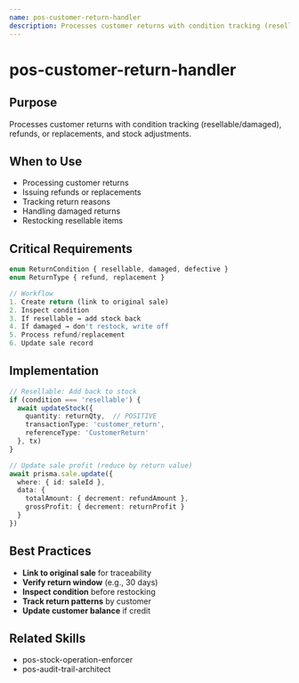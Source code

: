 ```yaml
---
name: pos-customer-return-handler
description: Processes customer returns with condition tracking (resellable/damaged), refunds, or replacements, a
---
```


# pos-customer-return-handler

## Purpose
Processes customer returns with condition tracking (resellable/damaged), refunds, or replacements, and stock adjustments.

## When to Use
- Processing customer returns
- Issuing refunds or replacements
- Tracking return reasons
- Handling damaged returns
- Restocking resellable items

## Critical Requirements
```typescript
enum ReturnCondition { resellable, damaged, defective }
enum ReturnType { refund, replacement }

// Workflow
1. Create return (link to original sale)
2. Inspect condition
3. If resellable → add stock back
4. If damaged → don't restock, write off
5. Process refund/replacement
6. Update sale record
```

## Implementation
```typescript
// Resellable: Add back to stock
if (condition === 'resellable') {
  await updateStock({
    quantity: returnQty,  // POSITIVE
    transactionType: 'customer_return',
    referenceType: 'CustomerReturn'
  }, tx)
}

// Update sale profit (reduce by return value)
await prisma.sale.update({
  where: { id: saleId },
  data: {
    totalAmount: { decrement: refundAmount },
    grossProfit: { decrement: returnProfit }
  }
})
```

## Best Practices
- **Link to original sale** for traceability
- **Verify return window** (e.g., 30 days)
- **Inspect condition** before restocking
- **Track return patterns** by customer
- **Update customer balance** if credit

## Related Skills
- pos-stock-operation-enforcer
- pos-audit-trail-architect
